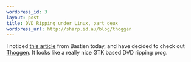 ```yaml
--- 
wordpress_id: 3
layout: post
title: DVD Ripping under Linux, part deux
wordpress_url: http://sharp.id.au/blog/thoggen
---
```

I noticed <a href="http://hadess.net/?start=554">this article</a> from Bastien today, and have decided to check out <a href="http://thoggen.net/">Thoggen</a>. It looks like a really nice GTK based DVD ripping prog.
